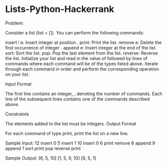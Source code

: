 # Lists-Python-Hackerrank

Problem:

Consider a list (list = []). You can perform the following commands:

insert i e: Insert integer  at position .
print: Print the list.
remove e: Delete the first occurrence of integer .
append e: Insert integer  at the end of the list.
sort: Sort the list.
pop: Pop the last element from the list.
reverse: Reverse the list.
Initialize your list and read in the value of  followed by  lines of commands where each command will be of the  types listed above. Iterate through each command in order and perform the corresponding operation on your list.

Input Format

The first line contains an integer, , denoting the number of commands.
Each line  of the  subsequent lines contains one of the commands described above.

Constraints

The elements added to the list must be integers.
Output Format

For each command of type print, print the list on a new line.


Sample Input:
12
insert 0 5
insert 1 10
insert 0 6
print
remove 6
append 9
append 1
sort
print
pop
reverse
print


Sample Output:
[6, 5, 10]
[1, 5, 9, 10]
[9, 5, 1]
